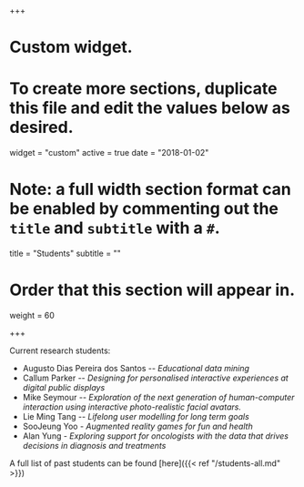 +++
# Custom widget.
# To create more sections, duplicate this file and edit the values below as desired.
widget = "custom"
active = true
date = "2018-01-02"

# Note: a full width section format can be enabled by commenting out the `title` and `subtitle` with a `#`.
title = "Students"
subtitle = ""

# Order that this section will appear in.
weight = 60

+++

Current research students:

- Augusto Dias Pereira dos Santos -- _Educational data mining_
- Callum Parker -- _Designing for personalised interactive experiences at digital public displays_
- Mike Seymour -- _Exploration of the next generation of human-computer interaction using interactive photo-realistic facial avatars._
- Lie Ming Tang -- _Lifelong user modelling for long term goals_
- SooJeung Yoo - _Augmented reality games for fun and health_
- Alan Yung - _Exploring support for oncologists with the data that drives decisions in diagnosis and treatments_


A full list of past students can be found [here]({{< ref "/students-all.md" >}})

